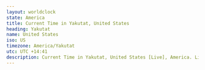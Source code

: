 ```yaml
---
layout: worldclock
state: America
title: Current Time in Yakutat, United States
heading: Yakutat
name: United States
iso: US
timezone: America/Yakutat
utc: UTC +14:41
description: Current Time in Yakutat, United States [Live], America. Live update now time in Yakutat, timezone America/Yakutat, UTC +14:41, Country ISO code & Current Local Time.
---
```


